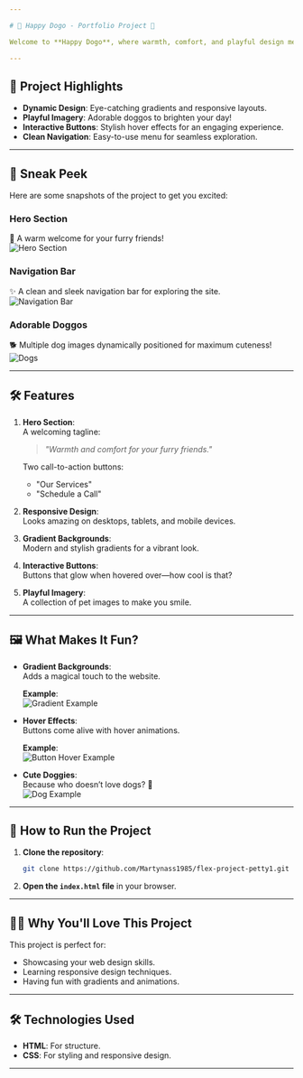 ```yaml
---

# 🐾 Happy Dogo - Portfolio Project 🐾

Welcome to **Happy Dogo**, where warmth, comfort, and playful design meet for your furry friends! This project is your chance to explore modern web design while showcasing your love for pets.

---
```


## 🌟 Project Highlights

- **Dynamic Design**: Eye-catching gradients and responsive layouts.
- **Playful Imagery**: Adorable doggos to brighten your day!
- **Interactive Buttons**: Stylish hover effects for an engaging experience.
- **Clean Navigation**: Easy-to-use menu for seamless exploration.

---

## 🎨 Sneak Peek

Here are some snapshots of the project to get you excited:

### Hero Section
🐾 A warm welcome for your furry friends!  
![Hero Section]((https://github.com/Martynass1985/flex-project-petty1/raw/main/assets/hero-snapshot.png))

### Navigation Bar
✨ A clean and sleek navigation bar for exploring the site.  
![Navigation Bar](https://raw.githubusercontent.com/Martynass1985/flex-project-petty1/main/assets/nav-snapshot.png)

### Adorable Doggos
🐕 Multiple dog images dynamically positioned for maximum cuteness!  
![Dogs](./assets/dogs-snapshot.png)

---

## 🛠️ Features

1. **Hero Section**:  
   A welcoming tagline:
   > *"Warmth and comfort for your furry friends."*

   Two call-to-action buttons:
   - "Our Services"
   - "Schedule a Call"

2. **Responsive Design**:  
   Looks amazing on desktops, tablets, and mobile devices.

3. **Gradient Backgrounds**:  
   Modern and stylish gradients for a vibrant look.

4. **Interactive Buttons**:  
   Buttons that glow when hovered over—how cool is that?

5. **Playful Imagery**:  
   A collection of pet images to make you smile.

---

## 🖼️ What Makes It Fun?

- **Gradient Backgrounds**:  
  Adds a magical touch to the website.
  
  **Example**:  
  ![Gradient Example](./assets/gradient-example.png)

- **Hover Effects**:  
  Buttons come alive with hover animations.
  
  **Example**:  
  ![Button Hover Example](./assets/button-hover-example.png)

- **Cute Doggies**:  
  Because who doesn’t love dogs? 🐶  
  ![Dog Example](./assets/dog-example.png)

---

## 🚀 How to Run the Project

1. **Clone the repository**:
   ```bash
   git clone https://github.com/Martynass1985/flex-project-petty1.git
   ```
2. **Open the `index.html` file** in your browser.

---

## 🐕‍🦺 Why You'll Love This Project

This project is perfect for:
- Showcasing your web design skills.
- Learning responsive design techniques.
- Having fun with gradients and animations.

---

## 🛠️ Technologies Used

- **HTML**: For structure.
- **CSS**: For styling and responsive design.

---
